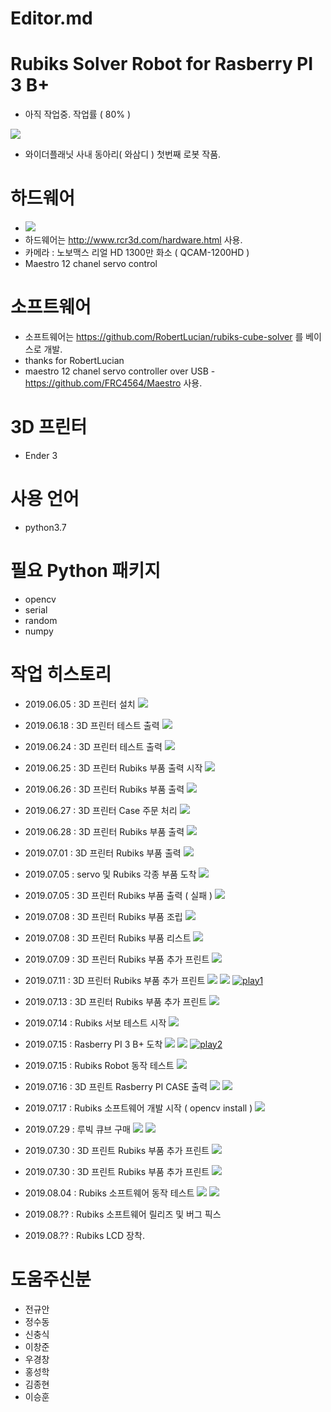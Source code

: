 # Editor.md

# Rubiks Solver Robot for Rasberry PI 3 B+
- 아직 작업중. 작업률 ( 80% )

![](http://www.widerplanet.com/inc/images/common/widerplanet_logo.png)
 - 와이더플래닛 사내 동아리( 와삼디 ) 첫번째 로봇 작품.

# 하드웨어
 - ![](https://github.com/dancal/wp_rubiks/blob/master/history/photo_2019-06-23-1.jpg)
 - 하드웨어는 http://www.rcr3d.com/hardware.html 사용.
 - 카메라 : 노보맥스 리얼 HD 1300만 화소 ( QCAM-1200HD )
 - Maestro 12 chanel servo control

# 소프트웨어
 - 소프트웨어는 https://github.com/RobertLucian/rubiks-cube-solver 를 베이스로 개발.
 - thanks for RobertLucian
 - maestro 12 chanel servo controller over USB - https://github.com/FRC4564/Maestro 사용.

# 3D 프린터
 - Ender 3

# 사용 언어
 - python3.7

# 필요 Python 패키지
 - opencv
 - serial
 - random
 - numpy

# 작업 히스토리
 - 2019.06.05 : 3D 프린터 설치
![](https://github.com/dancal/wp_rubiks/blob/master/history/photo_2019-06-05-1.jpg)
 - 2019.06.18 : 3D 프린터 테스트 출력
![](https://github.com/dancal/wp_rubiks/blob/master/history/photo_2019-06-18-1.jpg)
 - 2019.06.24 : 3D 프린터 테스트 출력
![](https://github.com/dancal/wp_rubiks/blob/master/history/photo_2019-06-24-1.jpg)
 - 2019.06.25 : 3D 프린터 Rubiks 부품 출력 시작
 ![](https://github.com/dancal/wp_rubiks/blob/master/history/photo_2019-06-25-1.jpg)
 - 2019.06.26 : 3D 프린터 Rubiks 부품 출력
 ![](https://github.com/dancal/wp_rubiks/blob/master/history/photo_2019-06-26-1.jpg)
 - 2019.06.27 : 3D 프린터 Case 주문 처리
 ![](https://github.com/dancal/wp_rubiks/blob/master/history/photo_2019-06-27-1.jpg)
 - 2019.06.28 : 3D 프린터 Rubiks 부품 출력
 ![](https://github.com/dancal/wp_rubiks/blob/master/history/photo_2019-06-28-1.jpg)
 - 2019.07.01 : 3D 프린터 Rubiks 부품 출력
 ![](https://github.com/dancal/wp_rubiks/blob/master/history/photo_2019-07-01-1.jpg)
 - 2019.07.05 : servo 및 Rubiks 각종 부품 도착
 ![](https://github.com/dancal/wp_rubiks/blob/master/history/photo_2019-07-05-1.jpg)
 - 2019.07.05 : 3D 프린터 Rubiks 부품 출력 ( 실패 )
 ![](https://github.com/dancal/wp_rubiks/blob/master/history/photo_2019-07-05-2.jpg)
 - 2019.07.08 : 3D 프린터 Rubiks 부품 조립
 ![](https://github.com/dancal/wp_rubiks/blob/master/history/photo_2019-07-08-1.jpg)
 - 2019.07.08 : 3D 프린터 Rubiks 부품 리스트
 ![](https://github.com/dancal/wp_rubiks/blob/master/history/photo_2019-07-08-2.jpg)
 - 2019.07.09 : 3D 프린터 Rubiks 부품 추가 프린트
 ![](https://github.com/dancal/wp_rubiks/blob/master/history/photo_2019-07-10-1.jpg)
 - 2019.07.11 : 3D 프린터 Rubiks 부품 추가 프린트
 ![](https://github.com/dancal/wp_rubiks/blob/master/history/photo_2019-07-11-1.jpg)
 ![](https://github.com/dancal/wp_rubiks/blob/master/history/photo_2019-07-11-2.jpg)
[![play1](https://youtu.be/7tGZmFzIkLU/0.jpg)](https://youtu.be/7tGZmFzIkLU?t=0)

 - 2019.07.13 : 3D 프린터 Rubiks 부품 추가 프린트
 ![](https://github.com/dancal/wp_rubiks/blob/master/history/photo_2019-07-13-1.jpg)
 - 2019.07.14 : Rubiks 서보 테스트 시작
 ![](https://github.com/dancal/wp_rubiks/blob/master/history/photo_2019-07-14-1.jpg)
 - 2019.07.15 : Rasberry PI 3 B+ 도착
 ![](https://github.com/dancal/wp_rubiks/blob/master/history/photo_2019-07-15-1.jpg)
 ![](https://github.com/dancal/wp_rubiks/blob/master/history/photo_2019-07-15-2.jpg)
[![play2](https://youtu.be/4C-3Fx2rG8M/0.jpg)](https://youtu.be/4C-3Fx2rG8M?t=0)

 - 2019.07.15 : Rubiks Robot 동작 테스트
 ![](https://github.com/dancal/wp_rubiks/blob/master/history/photo_2019-07-15-3.jpg)
 - 2019.07.16 : 3D 프린트 Rasberry PI CASE 출력
 ![](https://github.com/dancal/wp_rubiks/blob/master/history/photo_2019-07-16-1.jpg) 
 ![](https://github.com/dancal/wp_rubiks/blob/master/history/photo_2019-07-16-2.jpg) 
 - 2019.07.17 : Rubiks 소프트웨어 개발 시작 ( opencv install ) 
 ![](https://github.com/dancal/wp_rubiks/blob/master/history/photo_2019-07-17-1.jpg) 
 - 2019.07.29 : 루빅 큐브 구매
 ![](https://github.com/dancal/wp_rubiks/blob/master/history/photo_2019-07-29-1.jpg)
 ![](https://github.com/dancal/wp_rubiks/blob/master/history/photo_2019-07-29-2.jpg)
 - 2019.07.30 : 3D 프린트  Rubiks 부품 추가 프린트
 ![](https://github.com/dancal/wp_rubiks/blob/master/history/photo_2019-07-30-1.jpg)
 - 2019.07.30 : 3D 프린트  Rubiks 부품 추가 프린트
 ![](https://github.com/dancal/wp_rubiks/blob/master/history/photo_2019-07-31-1.jpg)
 - 2019.08.04 : Rubiks 소프트웨어 동작 테스트 
 ![](https://github.com/dancal/wp_rubiks/blob/master/history/photo_2019-08-04-1.jpg)
 ![](https://github.com/dancal/wp_rubiks/blob/master/history/photo_2019-08-04-2.jpg)
 - 2019.08.?? : Rubiks 소프트웨어 릴리즈 및 버그 픽스
 - 2019.08.?? : Rubiks LCD 장착.

# 도움주신분
 - 전규안
 - 정수동
 - 신충식
 - 이창준
 - 우경창
 - 홍성학
 - 김종현
 - 이승훈
 
